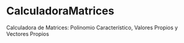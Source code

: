 # CalculadoraMatrices
Calculadora de Matrices: Polinomio Característico, Valores Propios y Vectores Propios
